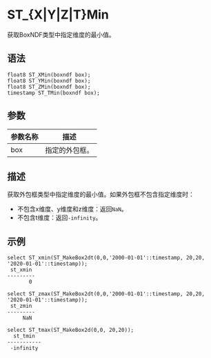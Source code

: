 # ST\_\{X\|Y\|Z\|T\}Min

获取BoxNDF类型中指定维度的最小值。

## 语法

```
float8 ST_XMin(boxndf box);
float8 ST_YMin(boxndf box);
float8 ST_ZMin(boxndf box);
timestamp ST_TMin(boxndf box);
```

## 参数

|参数名称|描述|
|----|--|
|box|指定的外包框。|

## 描述

获取外包框类型中指定维度的最小值。如果外包框不包含指定维度时：

-   不包含x维度、y维度和z维度：返回`NaN`。
-   不包含t维度：返回`-infinity`。

## 示例

```
select ST_xmin(ST_MakeBox2dt(0,0,'2000-01-01'::timestamp, 20,20, '2020-01-01'::timestamp));
 st_xmin 
---------
       0

select ST_zmax(ST_MakeBox2dt(0,0,'2000-01-01'::timestamp, 20,20, '2020-01-01'::timestamp));
 st_zmin 
---------
     NaN

select ST_tmax(ST_MakeBox2d(0,0, 20,20));
  st_tmin  
-----------
 -infinity
```

